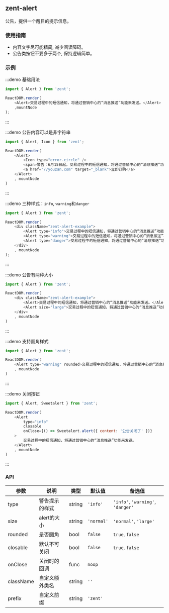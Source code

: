 ## zent-alert

公告，提供一个醒目的提示信息。

### 使用指南

-  内容文字尽可能精简, 减少阅读障碍。
-  公告类按钮不要多于两个, 保持逻辑简单。

### 示例

:::demo 基础用法
```js
import { Alert } from 'zent';

ReactDOM.render(
	<Alert>交易过程中的短信通知，将通过营销中心的“消息推送”功能来发送。</Alert>
	,mountNode
);
```
:::

:::demo 公告内容可以是非字符串
```js
import { Alert, Icon } from 'zent';

ReactDOM.render(
	<Alert>
		<Icon type="error-circle" />
		<span>警告：6月15日起，交易过程中的短信通知，将通过营销中心的“消息推送”功能来发送。</span>
		<a href="//youzan.com" target="_blank">立即订购</a>
	</Alert>
	, mountNode
)
```
:::


:::demo 三种样式：`info`, `warning`和`danger`
```js
import { Alert } from 'zent';

ReactDOM.render(
	<div className="zent-alert-example">
		<Alert type="info">交易过程中的短信通知，将通过营销中心的“消息推送”功能来发送。</Alert>
		<Alert type="warning">交易过程中的短信通知，将通过营销中心的“消息推送”功能来发送。</Alert>
		<Alert type="danger">交易过程中的短信通知，将通过营销中心的“消息推送”功能来发送。</Alert>
	</div>
	, mountNode
);
```
:::

:::demo 公告有两种大小
```js
import { Alert } from 'zent';

ReactDOM.render(
	<div className="zent-alert-example">
		<Alert>交易过程中的短信通知，将通过营销中心的“消息推送”功能来发送。</Alert>
		<Alert size="large">交易过程中的短信通知，将通过营销中心的“消息推送”功能来发送。</Alert>
	</div>
	, mountNode
)
```
:::

:::demo 支持圆角样式
```js
import { Alert } from 'zent';

ReactDOM.render(
	<Alert type="warning" rounded>交易过程中的短信通知，将通过营销中心的“消息推送”功能来发送。</Alert>
	, mountNode
)
```
:::

:::demo 关闭按钮
```js
import { Alert, Sweetalert } from 'zent';

ReactDOM.render(
	<Alert 
		type="info" 
		closable 
		onClose={() => Sweetalert.alert({ content: '公告关闭了' })}
	>
		交易过程中的短信通知，将通过营销中心的“消息推送”功能来发送。
	</Alert>
	, mountNode
)
```
:::

### API

| 参数    |   说明          | 类型     | 默认值        | 备选值            |
| --------- | ------------- | ------ | ---------- | --------------------------------- |
| type      | 警告提示的样式  | string | `'info'`   | `'info'`, `'warning'`, `'danger'` |
| size      | alert的大小 | string | `'normal'` | `'normal'`, `'large'`             |
| rounded   | 是否圆角     | bool   | `false`    |   `true`, `false`                   |
| closable  | 默认不可关闭   | bool   | `false`    |    `true`, `false`                |
| onClose   | 关闭时的回调   | func   | `noop`     |                                   |
| className | 自定义额外类名  | string | `''`       |                                   |
| prefix    | 自定义前缀    | string | `'zent'`   |                                   |


<style>
.zent-alert-example {
    padding-right: 32px;

    .zent-alert {
        margin-bottom: 20px;

        &:last-child {
            margin-bottom: 0;
        }

        a {
            color: #3388FF;
            margin-left: 10px;
        }
    }
}

.zenticon-error-circle {
    color: #FF4343;
	margin-right: 5px;
}

</style>
